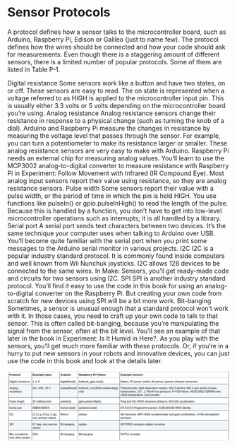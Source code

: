 # Sensor Protocols



A protocol defines how a sensor talks to the microcontroller board, such as Arduino, Raspberry Pi, Edison or Galileo (just to name few). The protocol defines how the wires should be connected and how your code should ask for measurements.
Even though there is a staggering amount of different sensors, there is a limited number of popular protocols. Some of them are listed in Table P-1.

Digital resistance
Some sensors work like a button and have two states, on or off. These sensors are easy to read. The on state is represented when a voltage referred to as HIGH is applied to the microcontroller input pin. This is usually either 3.3 volts or 5 volts depending on the microcontroller board you’re using.
Analog resistance
Analog resistance sensors change their resistance in response to a physical change (such as turning the knob of a dial). Arduino and Raspberry Pi measure the changes in resistance by measuring the voltage level that passes through the sensor. For example, you can turn a potentiometer to make its resistance larger or smaller. These analog resistance sensors are very easy to make with Arduino. Raspberry Pi needs an external chip for measuring analog values. You’ll learn to use the MCP3002 analog-to-digital converter to measure resistance with Raspberry Pi in Experiment: Follow Movement with Infrared (IR Compound Eye). Most analog input sensors report their value using resistance, so they are analog resistance sensors.
Pulse width
Some sensors report their value with a pulse width, or the period of time in which the pin is held HIGH. You use functions like pulseIn() or gpio.pulseInHigh() to read the length of the pulse. Because this is handled by a function, you don’t have to get into low-level microcontroller operations such as interrupts; it is all handled by a library.
Serial port
A serial port sends text characters between two devices. It’s the same technique your computer uses when talking to Arduino over USB. You’ll become quite familiar with the serial port when you print some messages to the Arduino serial monitor in various projects.
I2C
I2C is a popular industry standard protocol. It is commonly found inside computers and well known from Wii Nunchuk joysticks. I2C allows 128 devices to be connected to the same wires. In Make: Sensors, you’ll get ready-made code and circuits for two sensors using I2C.
SPI
SPI is another industry standard protocol. You’ll find it easy to use the code in this book for using an analog-to-digital converter on the Raspberry Pi. But creating your own code from scratch for new devices using SPI will be a bit more work.
Bit-banging
Sometimes, a sensor is unusual enough that a standard protocol won’t work with it. In those cases, you need to craft up your own code to talk to that sensor. This is often called bit-banging, because you’re manipulating the signal from the sensor, often at the bit level. You’ll see an example of that later in the book in Experiment: Is It Humid in Here?.
As you play with the sensors, you’ll get much more familiar with these protocols. Or, if you’re in a hurry to put new sensors in your robots and innovative devices, you can just use the code in this book and look at the details later.

![](images/protocols.png)




